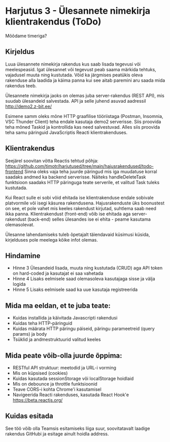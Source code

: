 # Harjutus 3 - Ülesannete nimekirja klientrakendus (ToDo)

Mõõdame timeriga?

## Kirjeldus
Luua ülesannete nimekirja rakendus kus saab lisada tegevusi või meelespeasid. Igat ülesannet või tegevust peab saama märkida tehtuks, vajadusel muuta ning kustutada.
Võid ka järgmises peatükis oleva rakenduse alla laadida ja käima panna kui see aitab paremini aru saada mida rakendus teeb.

Ülesannete nimekirja jaoks on olemas juba server-rakendus (REST API), mis suudab ülesandeid salvestada.
API ja selle juhend asuvad aadressil http://demo2.z-bit.ee/

Esimene samm oleks mõne HTTP graafilise tööriistaga (Postman, Insomnia, VSC Thunder Client) teha endale kasutaja demo2 serverisse.
Siis proovida teha mõned Taskid ja kontrollida kas need salvestuvad. Alles siis proovida teha samu päringuid JavaScriptis Reacti klientrakenduses.

## Klientrakendus
Seejärel soovitan võtta Reactis tehtud põhja: https://github.com/timotr/harjutused/tree/main/hajusrakendused/todo-frontend
Sinna oleks vaja teha juurde päringud mis iga muudatuse korral saadaks andmed ka backend serverisse.
Näiteks handleDeleteTask funktsioon saadaks HTTP päringuga teate serverile, et valitud Task tuleks kustutada.

Kui React sulle ei sobi võid ehitada ise klientrakenduse endale sobivale platvormile või isegi käsurea rakendusena.
Hajusrakenduste üks boonustest on see, et pole vahet mis keeles rakendust kirjutad, suhtlema saab need ikka panna.
Klientrakendust (front-end) võib ise ehitada aga server-rakendust (back-end) selles ülesandes ise ei ehita - peame kasutama olemasolevat.

Ülesanne lahendamiseks tuleb õpetajalt täiendavaid küsimusi küsida, kirjelduses pole meelega kõike infot olemas.

## Hindamine
- Hinne 3 Ülesandeid lisada, muuta ning kustutada (CRUD) aga API token on hard-coded ja kasutajat ei saa vahetada
- Hinne 4 Lisaks eelmisele saad olemasoleva kasutajaga sisse ja välja logida
- Hinne 5 Lisaks eelmisele saad ka uue kasutaja registreerida

## Mida ma eeldan, et te juba teate:
- Kuidas installida ja käivitada Javascripti rakendusi
- Kuidas teha HTTP-päringuid
- Kuidas määrata HTTP päringu päiseid, päringu parameetreid (query params) ja body
- Tsüklid ja andmestruktuurid valitud keeles

## Mida peate võib-olla juurde õppima:
- RESTful API struktuur: meetodid ja URL-i vorming
- Mis on küpsised (cookies)
- Kuidas kasutada sessionStorage või localStorage hoidlaid
- Mis on debounce ja throttle funktsioonid
- Teave CORS-i kohta Chrome'i kasutamisel
- Navigeerida Reacti rakenduses, kasutada React Hook'e https://beta.reactjs.org/

## Kuidas esitada
See töö võib olla Teamsis esitamiseks liiga suur, soovitatavalt laadige rakendus GitHubi ja esitage ainult hoidla address.
